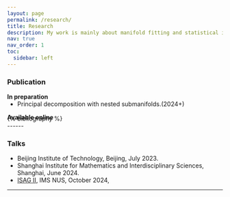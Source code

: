 ```yaml
---
layout: page
permalink: /research/
title: Research
description: My work is mainly about manifold fitting and statistical inference with singularity.
nav: true
nav_order: 1
toc:
  sidebar: left
---
```


### Publication

**In preparation**

<p style="margin-bottom: -1em;"></p>

- Principal decomposition with nested submanifolds.(2024+)

**Available online**

<p style="margin-bottom: -2em;"></p>

<div class="publications">
{% bibliography %}
</div>
------

### Talks
- Beijing Institute of Technology, Beijing, July 2023.
- Shanghai Institute for Mathematics and Interdisciplinary Sciences, Shanghai, June 2024.
- [ISAG II](https://ims.nus.edu.sg/events/isagii/), IMS NUS, October 2024,

------